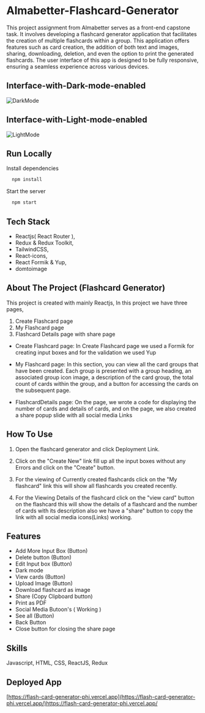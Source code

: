 # Almabetter-Flashcard-Generator

This project assignment from Almabetter serves as a front-end capstone task. It involves developing a flashcard generator application that facilitates the creation of multiple flashcards within a group. This application offers features such as card creation, the addition of both text and images, sharing, downloading, deletion, and even the option to print the generated flashcards. The user interface of this app is designed to be fully responsive, ensuring a seamless experience across various devices. 
## Interface-with-Dark-mode-enabled

![DarkMode](https://github.com/priya1599/FlashCard-Generator/assets/128911820/da437124-0660-4ead-85b2-a154ed77e99c)

## Interface-with-Light-mode-enabled


![LightMode](https://github.com/priya1599/FlashCard-Generator/assets/128911820/a6247743-97be-4c2e-aeda-0763157aa0d9)



## Run Locally

Install dependencies

```bash
  npm install
```

Start the server

```bash
  npm start
```


## Tech Stack
- Reactjs( React Router ),
- Redux & Redux Toolkit,
- TailwindCSS,
- React-icons,
- React Formik & Yup,
- domtoimage

## About The Project (Flashcard Generator)
This project is created with mainly Reactjs, In this project  we have three pages,
1) Create Flashcard page 
2) My Flashcard page 
3) Flashcard Details page  with  share page 

- Create Flashcard page: In Create Flashcard page we used a Formik for creating input boxes and for the validation we used Yup

- My Flashcard page: In this section, you can view all the card groups that have been created. Each group is presented with a group heading, an associated group icon image, a description of the card group, the 
                     total count of cards within the group, and a button for accessing the cards on the subsequent page.
  
- FlashcardDetails page: On the page, we wrote a code for displaying the number of cards and details of cards, and on the page, we also created a share popup slide with all social media Links

## How To Use
1) Open the flashcard generator and click Deployment Link.

2) Click on the "Create New" link fill up all the input boxes without any Errors and click on the "Create" button.

3) For the viewing of Currently created flashcards click on the "My flashcard" link this will show all flashcards you created recently.

4) For the Viewing Details of the flashcard click on the "view card" button on the flashcard this will show the details of a flashcard and the number of cards with its description also we have a "share" button to copy the link with all social media icons(Links) working.

## Features

- Add More Input Box (Button)
- Delete button (Button)
- Edit Input box (Button)
- Dark mode
- View cards (Button)
- Upload Image (Button)
- Download flashcard as image
- Share (Copy Clipboard button)
- Print as PDF
- Social Media Butoon's ( Working )
- See all (Button)
- Back Button
- Close button for closing the share page

## Skills
Javascript, HTML, CSS, ReactJS, Redux



## Deployed App
[https://flash-card-generator-phi.vercel.app](https://flash-card-generator-phi.vercel.app/)https://flash-card-generator-phi.vercel.app/
































